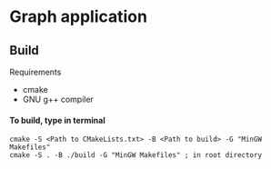 # Graph application

## Build
Requirements
- cmake
- GNU g++ compiler
#### To build, type in terminal
    cmake -S <Path to CMakeLists.txt> -B <Path to build> -G "MinGW Makefiles"
    cmake -S . -B ./build -G "MinGW Makefiles" ; in root directory